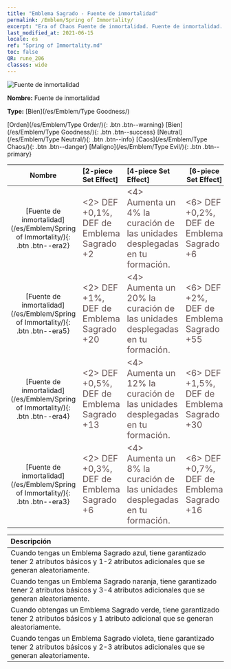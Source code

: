 ```yaml
---
title: "Emblema Sagrado - Fuente de inmortalidad"
permalink: /Emblem/Spring of Immortality/
excerpt: "Era of Chaos Fuente de inmortalidad. Fuente de inmortalidad. Era of Chaos Emblema Sagrado Fuente de inmortalidad. Era of Chaos Bien Fuente de inmortalidad"
last_modified_at: 2021-06-15
locale: es
ref: "Spring of Immortality.md"
toc: false
QR: rune_206
classes: wide
---
```


  ![Fuente de inmortalidad](/images/r/rune_icon_206.png)

 **Nombre:** Fuente de inmortalidad

 **Type:** [Bien](/es/Emblem/Type Goodness/)

  [Orden](/es/Emblem/Type Order/){: .btn .btn--warning}   [Bien](/es/Emblem/Type Goodness/){: .btn .btn--success}   [Neutral](/es/Emblem/Type Neutral/){: .btn .btn--info}   [Caos](/es/Emblem/Type Chaos/){: .btn .btn--danger}   [Maligno](/es/Emblem/Type Evil/){: .btn .btn--primary} 

  |  Nombre    | [2-piece Set Effect] | [4-piece Set Effect] | [6-piece Set Effect]  | 
  |:-----------------------:|:-------------------|:-----------------|----------------| 
  | [Fuente de inmortalidad](/es/Emblem/Spring of Immortality/){: .btn .btn--era2} | <span style="color: #645252;font-size:20px">&lt;2&gt; DEF +0,1%, DEF de Emblema Sagrado +2</span> | <span style="color: #645252;font-size:20px">&lt;4&gt; Aumenta un 4% la curación de las unidades desplegadas en tu formación.</span> | <span style="color: #645252;font-size:20px">&lt;6&gt; DEF +0,2%, DEF de Emblema Sagrado +6</span> | 
  | [Fuente de inmortalidad](/es/Emblem/Spring of Immortality/){: .btn .btn--era5} | <span style="color: #645252;font-size:20px">&lt;2&gt; DEF +1%, DEF de Emblema Sagrado +20</span> | <span style="color: #645252;font-size:20px">&lt;4&gt; Aumenta un 20% la curación de las unidades desplegadas en tu formación.</span> | <span style="color: #645252;font-size:20px">&lt;6&gt; DEF +2%, DEF de Emblema Sagrado +55</span> | 
  | [Fuente de inmortalidad](/es/Emblem/Spring of Immortality/){: .btn .btn--era4} | <span style="color: #645252;font-size:20px">&lt;2&gt; DEF +0,5%, DEF de Emblema Sagrado +13</span> | <span style="color: #645252;font-size:20px">&lt;4&gt; Aumenta un 12% la curación de las unidades desplegadas en tu formación.</span> | <span style="color: #645252;font-size:20px">&lt;6&gt; DEF +1,5%, DEF de Emblema Sagrado +30</span> | 
  | [Fuente de inmortalidad](/es/Emblem/Spring of Immortality/){: .btn .btn--era3} | <span style="color: #645252;font-size:20px">&lt;2&gt; DEF +0,3%, DEF de Emblema Sagrado +6</span> | <span style="color: #645252;font-size:20px">&lt;4&gt; Aumenta un 8% la curación de las unidades desplegadas en tu formación.</span> | <span style="color: #645252;font-size:20px">&lt;6&gt; DEF +0,7%, DEF de Emblema Sagrado +16</span> | 

  |         Descripción            | 
  |:-------------------------------|
  | Cuando tengas un Emblema Sagrado azul, tiene garantizado tener 2 atributos básicos y 1-2 atributos adicionales que se generan aleatoriamente. |
  | Cuando tengas un Emblema Sagrado naranja, tiene garantizado tener 2 atributos básicos y 3-4 atributos adicionales que se generan aleatoriamente. |
  | Cuando obtengas un Emblema Sagrado verde, tiene garantizado tener 2 atributos básicos y 1 atributo adicional que se generan aleatoriamente. |
  | Cuando tengas un Emblema Sagrado violeta, tiene garantizado tener 2 atributos básicos y 2-3 atributos adicionales que se generan aleatoriamente. |
